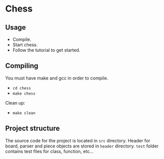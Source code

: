 # Chess

## Usage
* Compile.
* Start chess.
* Follow the tutorial to get started.

## Compiling
You must have make and gcc in order to compile.
* `cd chess`
* `make chess`

Clean up:
* `make clean`

## Project structure
The source code for the project is located in `src` directory.
Header for board, parser and piece objects are stored in `header` directory.
`test` folder contains test files for class, function, etc...

